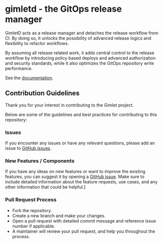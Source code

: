 # gimletd - the GitOps release manager

GimletD acts as a release manager and detaches the release workflow from CI. By doing so, it unlocks the possibility of advanced release logics and flexibility to refactor workflows.

By assuming all release related work, it adds central control to the release workflow by introducing policy based deploys and advanced authorization and security standards, while it also optimizes the GitOps repository write performance.

See the [documentation](https://gimlet.io/gimletd/getting-started/).

## Contribution Guidelines

Thank you for your interest in contributing to the Gimlet project.

Below are some of the guidelines and best practices for contributing to this repository:

### Issues

If you encounter any issues or have any relevant questions, please add an issue to [GitHub issues](https://github.com/gimlet-io/gimletd/issues/new).

### New Features / Components

If you have any ideas on new features or want to improve the existing features, you can suggest it by opening a [GitHub issue](https://github.com/gimlet-io/gimletd/issues/new). Make sure to include detailed information about the feature requests, use cases, and any other information that could be helpful.]

### Pull Request Process

* Fork the repository.
* Create a new branch and make your changes.
* Open a pull request with detailed commit message and reference issue number if applicable.
* A maintainer will review your pull request, and help you throughout the process.
